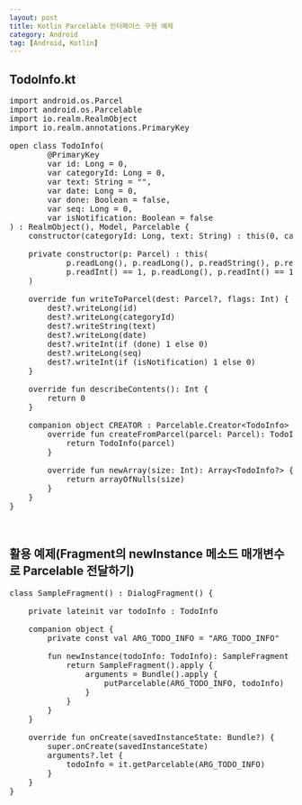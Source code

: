 ```yaml
---
layout: post
title: Kotlin Parcelable 인터페이스 구현 예제
category: Android
tag: [Android, Kotlin]
---
```


## TodoInfo.kt

<pre class="prettyprint">
import android.os.Parcel
import android.os.Parcelable
import io.realm.RealmObject
import io.realm.annotations.PrimaryKey

open class TodoInfo(
        @PrimaryKey
        var id: Long = 0,
        var categoryId: Long = 0,
        var text: String = "",
        var date: Long = 0,
        var done: Boolean = false,
        var seq: Long = 0,
        var isNotification: Boolean = false
) : RealmObject(), Model, Parcelable {
    constructor(categoryId: Long, text: String) : this(0, categoryId, text, 0, false, 0, false)

    private constructor(p: Parcel) : this(
            p.readLong(), p.readLong(), p.readString(), p.readLong(),
            p.readInt() == 1, p.readLong(), p.readInt() == 1
    )

    override fun writeToParcel(dest: Parcel?, flags: Int) {
        dest?.writeLong(id)
        dest?.writeLong(categoryId)
        dest?.writeString(text)
        dest?.writeLong(date)
        dest?.writeInt(if (done) 1 else 0)
        dest?.writeLong(seq)
        dest?.writeInt(if (isNotification) 1 else 0)
    }

    override fun describeContents(): Int {
        return 0
    }

    companion object CREATOR : Parcelable.Creator&lt;TodoInfo&gt; {
        override fun createFromParcel(parcel: Parcel): TodoInfo {
            return TodoInfo(parcel)
        }

        override fun newArray(size: Int): Array&lt;TodoInfo?&gt; {
            return arrayOfNulls(size)
        }
    }
}
</pre>

<br>

## 활용 예제(Fragment의 newInstance 메소드 매개변수로 Parcelable 전달하기)

<pre class="prettyprint">
class SampleFragment() : DialogFragment() {

    private lateinit var todoInfo : TodoInfo

    companion object {
        private const val ARG_TODO_INFO = "ARG_TODO_INFO"

        fun newInstance(todoInfo: TodoInfo): SampleFragment {
            return SampleFragment().apply {
                arguments = Bundle().apply {
                    putParcelable(ARG_TODO_INFO, todoInfo)
                }
            }
        }
    }

    override fun onCreate(savedInstanceState: Bundle?) {
        super.onCreate(savedInstanceState)
        arguments?.let {
            todoInfo = it.getParcelable(ARG_TODO_INFO)
        }
    }
}
</pre>